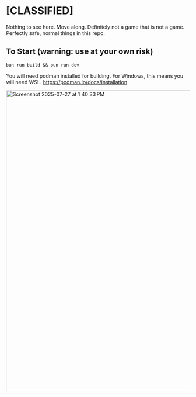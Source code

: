 # [CLASSIFIED]

Nothing to see here. Move along. Definitely not a game that is not a game. Perfectly safe, normal things in this repo.



## To Start (warning: use at your own risk)

`bun run build && bun run dev`

You will need podman installed for building. For Windows, this means you will need WSL. https://podman.io/docs/installation

<img width="1225" height="823" alt="Screenshot 2025-07-27 at 1 40 33 PM" src="https://github.com/user-attachments/assets/20d42df8-3d93-46e8-afe9-44e7b088b624" />
